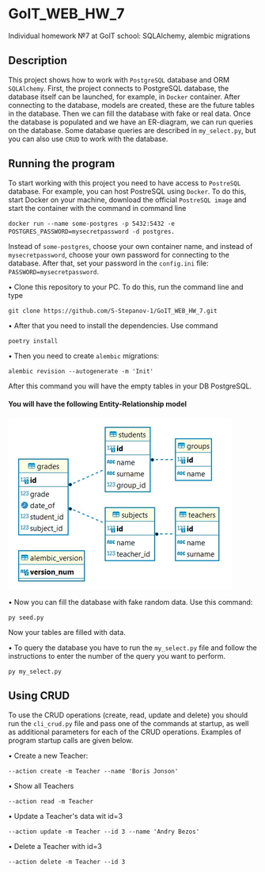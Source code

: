 # GoIT_WEB_HW_7
Individual homework №7 at GoIT school: SQLAlchemy, alembic migrations


## Description

This project shows how to work with `PostgreSQL` database and ORM `SQLAlchemy`. First, the project connects to PostgreSQL database, the database itself can be launched, for example, in `Docker` container. After connecting to the database, models are created, these are the future tables in the database. Then we can fill the database with fake or real data. Once the database is populated and we have an ER-diagram, we can run queries on the database. Some database queries are described in `my_select.py`, but you can also use `CRUD` to work with the database.

## Running the program

To start working with this project you need to have access to `PostreSQL` database. For example, you can host PostreSQL using `Docker`. To do this, start Docker on your machine, download the official `PostreSQL image` and start the container with the command in command line
```
docker run --name some-postgres -p 5432:5432 -e POSTGRES_PASSWORD=mysecretpassword -d postgres.
```
Instead of `some-postgres`, choose your own container name, and instead of `mysecretpassword`, choose your own password for connecting to the database. After that, set your password in the `config.ini` file: `PASSWORD=mysecretpassword`.

• Clone this repository to your PC. To do this, run the command line and type
```
git clone https://github.com/S-Stepanov-1/GoIT_WEB_HW_7.git
```
• After that you need to install the dependencies. Use command
```
poetry install
```
• Then you need to create `alembic` migrations:
```
alembic revision --autogenerate -m 'Init'
```
After this command you will have the empty tables in your DB PostgreSQL.
####  You will have the following Entity-Relationship model
![Entity-Relationship model](Pictures/ER-model.jpg)

• Now you can fill the database with fake random data. Use this command:
```
py seed.py
```
Now your tables are filled with data.

• To query the database you have to run the `my_select.py` file and follow the instructions to enter the number of the query you want to perform. 
```
py my_select.py
```


## Using CRUD

To use the CRUD operations (create, read, update and delete) you should run the `cli_crud.py` file and pass one of the commands at startup, as well as additional parameters for each of the CRUD operations. Examples of program startup calls are given below.

• Create a new Teacher:
```
--action create -m Teacher --name 'Boris Jonson'
```
• Show all Teachers
```
--action read -m Teacher
```
• Update a Teacher's data wit id=3
```
--action update -m Teacher --id 3 --name 'Andry Bezos'
```
• Delete a Teacher with id=3
```
--action delete -m Teacher --id 3
```
